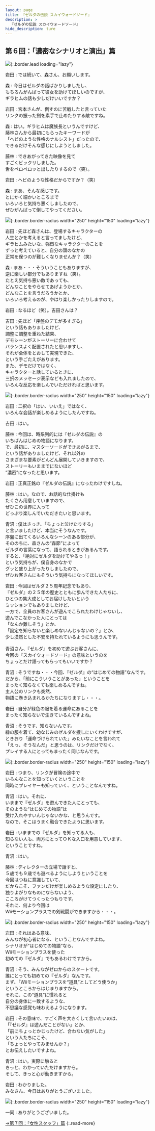 ```yaml
---
layout: page
title: 『ゼルダの伝説 スカイウォードソード』
description: >
  『ゼルダの伝説 スカイウォードソード』
hide_description: ture
---
```


## 第６回：「濃密なシナリオと演出」篇

![](/interviews/jp/wii/souj/vol6/img/mainvisual6.jpg){:.border.lead loading="lazy"}

岩田
: では続いて、森さん、お願いします。

森
: 今日はゼルダの話ばかりしましたし、<br>もちろんがんばって彼女を助けてほしいのですが、<br>ギラヒムの話も少しだけいいですか？

岩田
: 宮本さんが、倒すのに苦戦したと言っていた<br>リンクの振った剣を素手で止めたりする敵ですね。

森
: はい。ギラヒムは魔族長というんですけど、<br>藤林さんから最初にもらったキーワードが<br>「ヘビのような性格のナルシスト」だったので、<br>できるだけそんな感じにしようとしました。

藤林
: できあがってきた映像を見て<br>すごくビックリしました。<br>舌をペロペロッと出したりするので（笑）。

岩田
: ヘビのような性格だからですか？（笑）

森
: まあ、そんな感じです。<br>とにかく細かいところまで<br>いろいろと気持ち悪くしましたので、<br>ぜひがんばって倒してやってください。

![](/interviews/jp/wii/souj/vol6/img/photo017.jpg){:.border.border-radius width="250" height="150" loading="lazy"}

岩田
: 先ほど森さんは、登場するキャラクターの<br>人生とかを考えると言ってましたけど、<br>ギラヒムみたいな、強烈なキャラクターのことを<br>ずっと考えていると、自分の頭のなかの<br>正常を保つのが難しくなりませんか？（笑）

森
: まあ・・・そういうこともありますが、<br>逆に楽しい部分でもありますね（笑）。<br>たとえ気持ち悪い敵であっても、<br>どんなことをやらせてあげようかとか、<br>どんなことを言うだろうかとか、<br>いろいろ考えるのが、やはり楽しかったりしますので。

岩田
: なるほど（笑）。吉田さんは？

吉田
: 先ほど「序盤のデモが多すぎる」<br>という話もありましたけど、<br>調整に調整を重ねた結果、<br>デモシーンがストーリーに合わせて<br>バランスよく配置されたと思いますし、<br>それが全体をとおして実現できた、<br>という手ごたえがあります。<br>また、デモだけではなく、<br>キャラクターと話しているときに、<br>三択のメッセージ表示なども入れましたので、<br>いろんな反応を楽しんでいただければと思います。

![](/interviews/jp/wii/souj/vol6/img/photo018.jpg){:.border.border-radius width="250" height="150" loading="lazy"}

岩田
: 二択の「はい、いいえ」ではなく、<br>いろんな会話が楽しめるようにしたんですね。

吉田
: はい。

藤林
: 今回は、時系列的には『ゼルダの伝説』の<br>いちばんはじめの物語になります。<br>で、最初に、マスターソードができあがるまで、<br>という話がありましたけど、それ以外の<br>さまざまな要素がどんどん展開していきますので、<br>ストーリーもいままでにないほど<br>“濃密”になったと思います。

岩田
: 正真正銘の『ゼルダの伝説』になったわけですしね。

藤林
: はい。なので、お話的な仕掛けも<br>たくさん用意していますので、<br>ぜひこの世界に入って<br>どっぷり楽しんでいただきたいと思います。

青沼
: 僕はさっき、「ちょっと泣けたりする」<br>と言いましたけど、本当にそうなんです。<br>序盤に出てくるいろんなシーンのある部分が、<br>そののちに、森さんの“森節”によって<br>ゼルダの言葉になって、語られるときがあるんです。<br>すると、「絶対にゼルダを助けてやるっ！」<br>という気持ちが、僕自身のなかで<br>グッと盛り上がったりしましたので、<br>ぜひお客さんにもそういう気持ちになってほしいです。

岩田
: 今回はゼルダ２５周年記念でもあり、<br>『ゼルダ』の２５年の歴史とともに歩んできた人たちに、<br>ひとつの集大成としてお届けしたいという<br>ミッションでもありましたけど、<br>一方で、全員のお客さんが遊んでこられたわけじゃないし、<br>遊んでこなかった人にとっては<br>「なんか難しそう」とか、<br>「設定を知らないと楽しめないんじゃないの？」とか、<br>少し漠然とした不安を持たれているようにも思うんです。<br>&nbsp;<br>青沼さん、『ゼルダ』を初めて遊ぶお客さんに、<br>今回の『スカイウォードソード』の意味というのを<br>ちょっとだけ語ってもらってもいいですか？

青沼
: そうですね・・・今回、『ゼルダ』の“はじめての物語”なんです。<br>だから、「前にこういうことがあった」ということを<br>まったく知らなくても楽しめるんですね。<br>主人公のリンクも突然、<br>物語に巻き込まれるかたちになりますし・・・。

岩田
: 自分が緑色の服を着る運命にあることを<br>まったく知らないで生きているんですよね。

青沼
: そうです、知らないんです。<br>緑の服を着て、幼なじみのゼルダを捜しにいくわけですが、<br>ときおり「運命づけられていた」みたいなことを言われて<br>「えっ、そうなんだ」と思うのは、リンクだけでなく、<br>プレイする人にとってもまったく同じなんです。

![](/interviews/jp/wii/souj/vol6/img/photo019.jpg){:.border.border-radius width="250" height="150" loading="lazy"}

岩田
: つまり、リンクが冒険の途中で<br>いろんなことを知っていくということを<br>同時にプレイヤーも知っていく、ということなんですね。

青沼
: はい。それに、<br>いままで『ゼルダ』を遊んできた人にとっても、<br>そのような“はじめての物語”は<br>受け入れやすいんじゃないかな、と思うんです。<br>なので、そこはうまく融合できたように思います。

岩田
: いままでの『ゼルダ』を知ってる人も、<br>知らない人も、両方にとってＯＫな入口を用意しています、<br>ということですね。

青沼
: はい。

藤林
: ディレクターの立場で話すと、<br>５歳でも９歳でも遊べるようにしようということを<br>今回はつねに意識していて、<br>だからこそ、ファンだけが楽しめるような設定にしたり、<br>独りよがりなものにならないよう、<br>こころがけてつくったつもりです。<br>それに、何より今回は<br>Wiiモーションプラスでの剣戦闘ができますから・・・。

![](/interviews/jp/wii/souj/vol6/img/photo020.jpg){:.border.border-radius width="250" height="150" loading="lazy"}

岩田
: それはある意味、<br>みんなが初心者になる、ということなんですよね。<br>シナリオが“はじめての物語”なら、<br>Wiiモーションプラスを使った<br>初めての『ゼルダ』でもあるわけですから。

青沼
: そう、みんながゼロからのスタートです。<br>誰にとっても初めての『ゼルダ』なんです。<br>まず、「Wiiモーションプラスを“道具”としてどう使うか」<br>というところからはじまりますから。<br>それに、この“道具”に慣れると<br>自分の身体に一致するような、<br>不思議な感覚も味わえるようになります。

岩田
: その意味で、すごく声を大きくして言いたいのは、<br>「『ゼルダ』は遊んだことがない」とか、<br>「前にちょっとかじったけど、合わない気がした」<br>という人たちにこそ、<br>「ちょっとやってみませんか？」<br>とお伝えしたいですよね。

青沼
: はい。実際に触ると<br>きっと、わかっていただけますから。<br>そして、きっと心が動きますから。

岩田
: わかりました。<br>みなさん、今日はありがとうございました。

![](/interviews/jp/wii/souj/vol6/img/photo021.jpg){:.border.border-radius width="250" height="150" loading="lazy"}

一同
: ありがとうございました。

[→第７回：「女性スタッフ」篇](../vol7/1.md)
{:.read-more}

